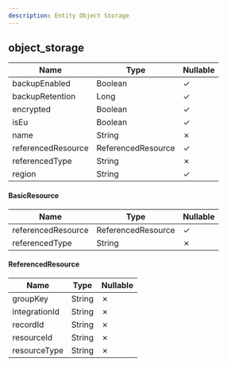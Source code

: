 ```yaml
---
description: Entity Object Storage
---
```

object_storage
--------------

| **Name**           | **Type**           | **Nullable** |
| ------------------ | ------------------ | ------------ |
| backupEnabled      | Boolean            | &check;      |
| backupRetention    | Long               | &check;      |
| encrypted          | Boolean            | &check;      |
| isEu               | Boolean            | &check;      |
| name               | String             | &cross;      |
| referencedResource | ReferencedResource | &check;      |
| referencedType     | String             | &cross;      |
| region             | String             | &check;      |

#### BasicResource
| **Name**           | **Type**           | **Nullable** |
| ------------------ | ------------------ | ------------ |
| referencedResource | ReferencedResource | &check;      |
| referencedType     | String             | &cross;      |

#### ReferencedResource
| **Name**      | **Type** | **Nullable** |
| ------------- | -------- | ------------ |
| groupKey      | String   | &cross;      |
| integrationId | String   | &cross;      |
| recordId      | String   | &cross;      |
| resourceId    | String   | &cross;      |
| resourceType  | String   | &cross;      |
